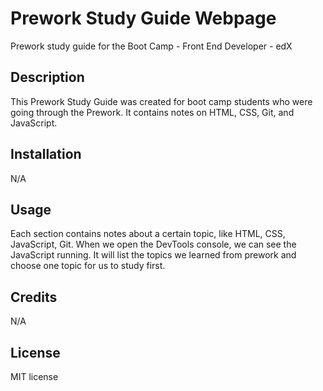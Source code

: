  # Prework Study Guide Webpage
Prework study guide for the Boot Camp - Front End Developer - edX


## Description
This Prework Study Guide was created for boot camp students who were going through the Prework. 
It contains notes on HTML, CSS, Git, and JavaScript.

## Installation

N/A

## Usage

Each section contains notes about a certain topic, like HTML, CSS, JavaScript, Git. 
When we open the DevTools console, we can see the JavaScript running. It will list the topics we learned from prework and choose one topic for us to study first. 

## Credits

N/A

## License

MIT license

